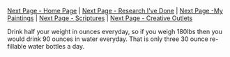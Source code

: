 [Next Page - Home Page](/index.md) | [Next Page - Research I've Done](/Research.md) | [Next Page -My Paintings](/Paintings.md) | [Next Page - Scriptures](/Verses.md) | [Next Page - Creative Outlets](/CO.md)  

Drink half your weight in ounces everyday, so if you weigh 180lbs then you would drink 90 ounces in water everyday. That is only three 30 ounce re-fillable water bottles a day.
